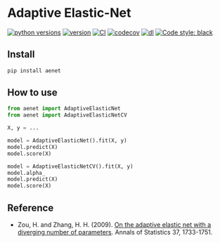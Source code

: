 # Adaptive Elastic-Net

[![python versions](https://img.shields.io/pypi/pyversions/aenet.svg)](https://pypi.org/project/aenet/)
[![version](https://img.shields.io/pypi/v/aenet.svg)](https://pypi.org/project/aenet/)
[![CI](https://github.com/simaki/adaptive-enet/workflows/CI/badge.svg)](https://github.com/simaki/adaptive-enet/actions?query=workflow%3ACI)
[![codecov](https://codecov.io/gh/simaki/adaptive-enet/branch/main/graph/badge.svg)](https://codecov.io/gh/simaki/adaptive-enet)
[![dl](https://img.shields.io/pypi/dm/aenet)](https://pypi.org/project/aenet/)
[![Code style: black](https://img.shields.io/badge/code%20style-black-000000.svg)](https://github.com/psf/black)

## Install

```sh
pip install aenet
```

## How to use

```py
from aenet import AdaptiveElasticNet
from aenet import AdaptiveElasticNetCV

X, y = ...

model = AdaptiveElasticNet().fit(X, y)
model.predict(X)
model.score(X)

model = AdaptiveElasticNetCV().fit(X, y)
model.alpha_
model.predict(X)
model.score(X)
```

## Reference

*  Zou, H. and Zhang, H. H. (2009). [On the adaptive elastic net with a diverging number of parameters](https://dx.doi.org/10.1214%2F08-AOS625). Annals
of Statistics 37, 1733-1751.
